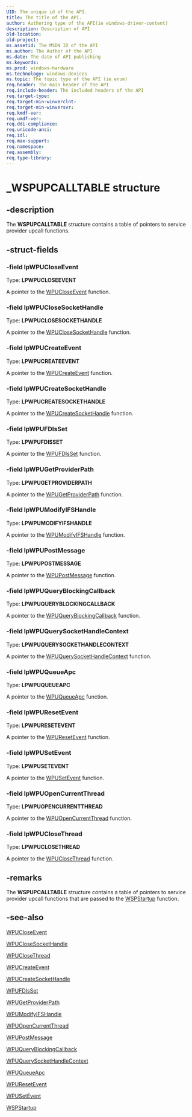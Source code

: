 ```yaml
---
UID: The unique id of the API.
title: The title of the API.
author: Authoring type of the API(ie windows-driver-content)
description: Description of API
old-location: 
old-project: 
ms.assetid: The MSDN ID of the API
ms.author: The Author of the API
ms.date: The date of API publishing
ms.keywords: 
ms.prod: windows-hardware
ms.technology: windows-devices
ms.topic: The topic type of the API (ie enum)
req.header: The main header of the API
req.include-header: The included headers of the API
req.target-type: 
req.target-min-winverclnt: 
req.target-min-winversvr: 
req.kmdf-ver: 
req.umdf-ver: 
req.ddi-compliance: 
req.unicode-ansi: 
req.idl: 
req.max-support: 
req.namespace: 
req.assembly: 
req.type-library: 
---
```


# _WSPUPCALLTABLE structure


## -description


The 
<b>WSPUPCALLTABLE</b> structure contains a table of pointers to service provider upcall functions.


## -struct-fields




### -field lpWPUCloseEvent

Type: <b>LPWPUCLOSEEVENT</b>

A pointer to the <a href="https://msdn.microsoft.com/d8c6133b-e5a7-4936-a796-0930bb95fd0c">WPUCloseEvent</a> function. 


### -field lpWPUCloseSocketHandle

Type: <b>LPWPUCLOSESOCKETHANDLE</b>

A pointer to the <a href="https://msdn.microsoft.com/c125b763-6c5a-4a83-ba34-79e898fdc9fe">WPUCloseSocketHandle</a> function. 


### -field lpWPUCreateEvent

Type: <b>LPWPUCREATEEVENT</b>

A pointer to the <a href="https://msdn.microsoft.com/61e71e93-e35f-4122-bd4d-c103f652d2ca">WPUCreateEvent</a> function. 


### -field lpWPUCreateSocketHandle

Type: <b>LPWPUCREATESOCKETHANDLE</b>

A pointer to the <a href="https://msdn.microsoft.com/ecbf9d8b-b705-4160-ac77-afa5b1501534">WPUCreateSocketHandle</a> function. 


### -field lpWPUFDIsSet

Type: <b>LPWPUFDISSET</b>

A pointer to the <a href="https://msdn.microsoft.com/87726b13-ede4-4c73-be98-4ad4180ea3e7">WPUFDIsSet</a> function. 


### -field lpWPUGetProviderPath

Type: <b>LPWPUGETPROVIDERPATH</b>

A pointer to the <a href="https://msdn.microsoft.com/fb59e69a-bee4-4807-9ef2-cbcc8c0d367f">WPUGetProviderPath</a> function. 


### -field lpWPUModifyIFSHandle

Type: <b>LPWPUMODIFYIFSHANDLE</b>

A pointer to the <a href="https://msdn.microsoft.com/f58971eb-0948-4e16-a767-1d4cba9ec721">WPUModifyIFSHandle</a> function. 


### -field lpWPUPostMessage

Type: <b>LPWPUPOSTMESSAGE</b>

A pointer to the <a href="https://msdn.microsoft.com/f4241941-c39f-441e-aad4-b84f2f8ed828">WPUPostMessage</a> function. 


### -field lpWPUQueryBlockingCallback

Type: <b>LPWPUQUERYBLOCKINGCALLBACK</b>

A pointer to the <a href="https://msdn.microsoft.com/08e6215c-536f-4ab2-9d34-096b919ef0be">WPUQueryBlockingCallback</a> function. 


### -field lpWPUQuerySocketHandleContext

Type: <b>LPWPUQUERYSOCKETHANDLECONTEXT</b>

A pointer to the <a href="https://msdn.microsoft.com/661ddff0-b80c-4e24-84b3-b444ef1c2ad6">WPUQuerySocketHandleContext</a> function. 


### -field lpWPUQueueApc

Type: <b>LPWPUQUEUEAPC</b>

A pointer to the <a href="https://msdn.microsoft.com/4326547e-85e2-409c-9f36-aa013853dfd9">WPUQueueApc</a> function. 


### -field lpWPUResetEvent

Type: <b>LPWPURESETEVENT</b>

A pointer to the <a href="https://msdn.microsoft.com/a3385c77-899c-4772-88b9-fb3e0fab54e0">WPUResetEvent</a> function. 


### -field lpWPUSetEvent

Type: <b>LPWPUSETEVENT</b>

A pointer to the <a href="https://msdn.microsoft.com/d5caa926-1223-4917-85ba-4f79731e955a">WPUSetEvent</a> function. 


### -field lpWPUOpenCurrentThread

Type: <b>LPWPUOPENCURRENTTHREAD</b>

A pointer to the <a href="https://msdn.microsoft.com/92d21f29-240f-407e-89a7-bbbb8f9bf0eb">WPUOpenCurrentThread</a> function. 


### -field lpWPUCloseThread

Type: <b>LPWPUCLOSETHREAD</b>

A pointer to the <a href="https://msdn.microsoft.com/1a5e7a99-484f-4862-bd28-edf85debc8e5">WPUCloseThread</a> function. 


## -remarks



The <b>WSPUPCALLTABLE</b> structure contains a table of pointers to service provider upcall functions that are passed to the <a href="https://msdn.microsoft.com/9ebfe81c-bed6-4bde-b1dd-5eaefbaac9cf">WSPStartup</a> function.




## -see-also




<a href="https://msdn.microsoft.com/d8c6133b-e5a7-4936-a796-0930bb95fd0c">WPUCloseEvent</a>



<a href="https://msdn.microsoft.com/c125b763-6c5a-4a83-ba34-79e898fdc9fe">WPUCloseSocketHandle</a>



<a href="https://msdn.microsoft.com/1a5e7a99-484f-4862-bd28-edf85debc8e5">WPUCloseThread</a>



<a href="https://msdn.microsoft.com/61e71e93-e35f-4122-bd4d-c103f652d2ca">WPUCreateEvent</a>



<a href="https://msdn.microsoft.com/ecbf9d8b-b705-4160-ac77-afa5b1501534">WPUCreateSocketHandle</a>



<a href="https://msdn.microsoft.com/87726b13-ede4-4c73-be98-4ad4180ea3e7">WPUFDIsSet</a>



<a href="https://msdn.microsoft.com/fb59e69a-bee4-4807-9ef2-cbcc8c0d367f">WPUGetProviderPath</a>



<a href="https://msdn.microsoft.com/f58971eb-0948-4e16-a767-1d4cba9ec721">WPUModifyIFSHandle</a>



<a href="https://msdn.microsoft.com/92d21f29-240f-407e-89a7-bbbb8f9bf0eb">WPUOpenCurrentThread</a>



<a href="https://msdn.microsoft.com/f4241941-c39f-441e-aad4-b84f2f8ed828">WPUPostMessage</a>



<a href="https://msdn.microsoft.com/08e6215c-536f-4ab2-9d34-096b919ef0be">WPUQueryBlockingCallback</a>



<a href="https://msdn.microsoft.com/661ddff0-b80c-4e24-84b3-b444ef1c2ad6">WPUQuerySocketHandleContext</a>



<a href="https://msdn.microsoft.com/4326547e-85e2-409c-9f36-aa013853dfd9">WPUQueueApc</a>



<a href="https://msdn.microsoft.com/a3385c77-899c-4772-88b9-fb3e0fab54e0">WPUResetEvent</a>



<a href="https://msdn.microsoft.com/d5caa926-1223-4917-85ba-4f79731e955a">WPUSetEvent</a>



<a href="https://msdn.microsoft.com/9ebfe81c-bed6-4bde-b1dd-5eaefbaac9cf">WSPStartup</a>
 

 

